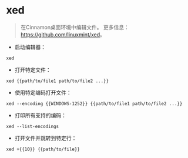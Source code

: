 # xed

> 在Cinnamon桌面环境中编辑文件。
> 更多信息：<https://github.com/linuxmint/xed>。

- 启动编辑器：

`xed`

- 打开特定文件：

`xed {{path/to/file1 path/to/file2 ...}}`

- 使用特定编码打开文件：

`xed --encoding {{WINDOWS-1252}} {{path/to/file1 path/to/file2 ...}}`

- 打印所有支持的编码：

`xed --list-encodings`

- 打开文件并跳转到特定行：

`xed +{{10}} {{path/to/file}}`